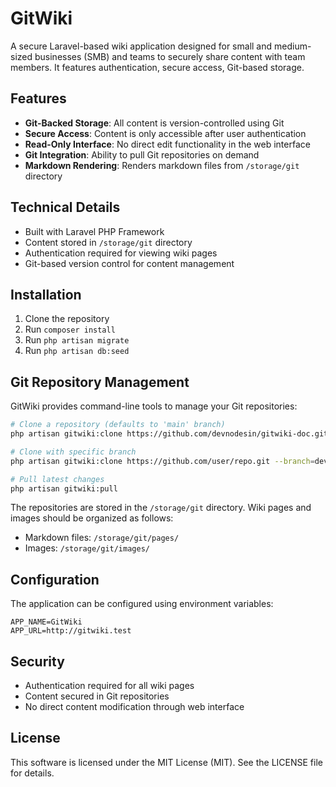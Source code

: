 # GitWiki

A secure Laravel-based wiki application designed for small and medium-sized businesses (SMB) and teams to securely share content with team members. It features authentication, secure access, Git-based storage.

## Features

- **Git-Backed Storage**: All content is version-controlled using Git
- **Secure Access**: Content is only accessible after user authentication
- **Read-Only Interface**: No direct edit functionality in the web interface
- **Git Integration**: Ability to pull Git repositories on demand
- **Markdown Rendering**: Renders markdown files from `/storage/git` directory

## Technical Details

- Built with Laravel PHP Framework
- Content stored in `/storage/git` directory
- Authentication required for viewing wiki pages
- Git-based version control for content management

## Installation

1. Clone the repository
2. Run `composer install`
3. Run `php artisan migrate`
4. Run `php artisan db:seed`

## Git Repository Management

GitWiki provides command-line tools to manage your Git repositories:

```bash
# Clone a repository (defaults to 'main' branch)
php artisan gitwiki:clone https://github.com/devnodesin/gitwiki-doc.git

# Clone with specific branch
php artisan gitwiki:clone https://github.com/user/repo.git --branch=develop

# Pull latest changes
php artisan gitwiki:pull
```

The repositories are stored in the `/storage/git` directory. Wiki pages and images should be organized as follows:
- Markdown files: `/storage/git/pages/`
- Images: `/storage/git/images/`

## Configuration

The application can be configured using environment variables:

```env
APP_NAME=GitWiki
APP_URL=http://gitwiki.test
```

## Security

- Authentication required for all wiki pages
- Content secured in Git repositories
- No direct content modification through web interface

## License

This software is licensed under the MIT License (MIT). See the LICENSE file for details.